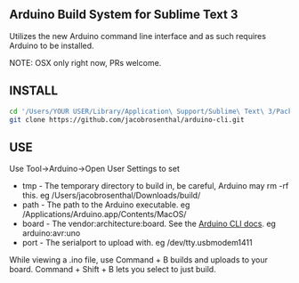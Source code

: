 Arduino Build System for Sublime Text 3
---------------------------------------

Utilizes the new Arduino command line interface and as such requires Arduino to be installed. 

NOTE: OSX only right now, PRs welcome.

INSTALL
-------
```bash
cd '/Users/YOUR USER/Library/Application\ Support/Sublime\ Text\ 3/Packages'
git clone https://github.com/jacobrosenthal/arduino-cli.git
```

USE
---
Use Tool->Arduino->Open User Settings to set

 * tmp - The temporary directory to build in, be careful, Arduino may rm -rf this. eg /Users/jacobrosenthal/Downloads/build/
 * path - The path to the Arduino executable. eg /Applications/Arduino.app/Contents/MacOS/
 * board - The vendor:architecture:board. See the [Arduino CLI docs](https://github.com/arduino/Arduino/blob/ide-1.5.x/build/shared/manpage.adoc). eg arduino:avr:uno
 * port - The serialport to upload with. eg /dev/tty.usbmodem1411

While viewing a .ino file, use Command + B builds and uploads to your board. Command + Shift + B lets you select to just build.